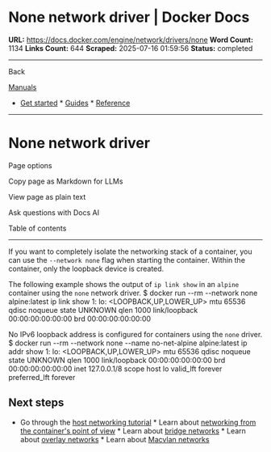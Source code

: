 # None network driver | Docker Docs

**URL:** https://docs.docker.com/engine/network/drivers/none
**Word Count:** 1134
**Links Count:** 644
**Scraped:** 2025-07-16 01:59:56
**Status:** completed

---

Back

[Manuals](https://docs.docker.com/manuals/)

  * [Get started](https://docs.docker.com/get-started/)   * [Guides](https://docs.docker.com/guides/)   * [Reference](https://docs.docker.com/reference/)

* * *

# None network driver

Page options

Copy page as Markdown for LLMs

View page as plain text

Ask questions with Docs AI

Table of contents

* * *

If you want to completely isolate the networking stack of a container, you can use the `--network none` flag when starting the container. Within the container, only the loopback device is created.

The following example shows the output of `ip link show` in an `alpine` container using the `none` network driver.               $ docker run --rm --network none alpine:latest ip link show     1: lo: <LOOPBACK,UP,LOWER_UP> mtu 65536 qdisc noqueue state UNKNOWN qlen 1000         link/loopback 00:00:00:00:00:00 brd 00:00:00:00:00:00     

No IPv6 loopback address is configured for containers using the `none` driver.               $ docker run --rm --network none --name no-net-alpine alpine:latest ip addr show     1: lo: <LOOPBACK,UP,LOWER_UP> mtu 65536 qdisc noqueue state UNKNOWN qlen 1000         link/loopback 00:00:00:00:00:00 brd 00:00:00:00:00:00         inet 127.0.0.1/8 scope host lo            valid_lft forever preferred_lft forever     

## Next steps

  * Go through the [host networking tutorial](https://docs.docker.com/engine/network/tutorials/host/)   * Learn about [networking from the container's point of view](https://docs.docker.com/engine/network/)   * Learn about [bridge networks](https://docs.docker.com/engine/network/drivers/bridge/)   * Learn about [overlay networks](https://docs.docker.com/engine/network/drivers/overlay/)   * Learn about [Macvlan networks](https://docs.docker.com/engine/network/drivers/macvlan/)